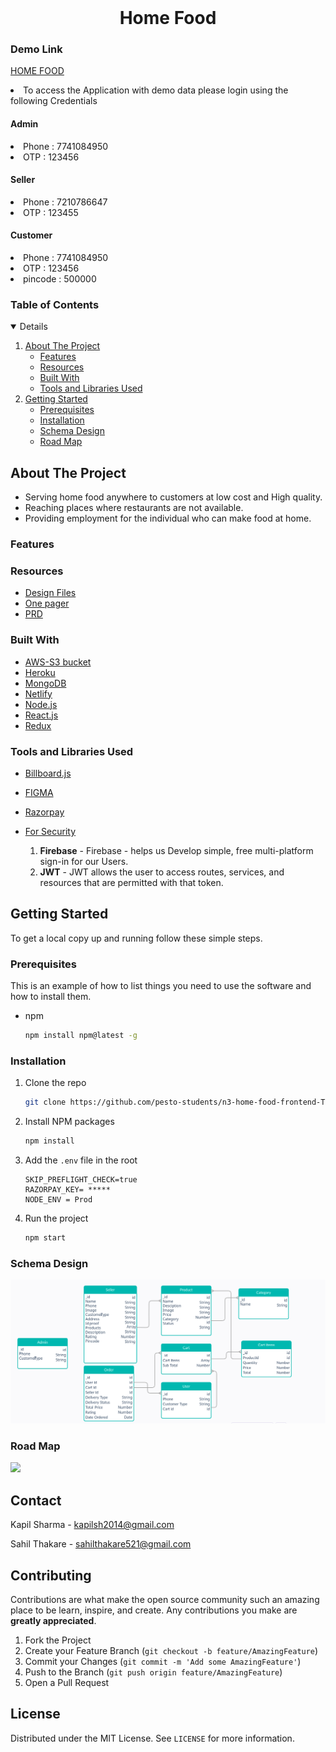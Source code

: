
<!-- PROJECT LOGO -->
<br />

  <h1 align="center">Home Food</h1>

### Demo Link

[HOME FOOD](https://friendly-albattani-a3dffd.netlify.app)
<li>To access the Application with demo data please login using the following Credentials</li>

#### Admin 
<li>Phone : 7741084950</li>
<li>OTP : 123456</li>

#### Seller 
<li>Phone : 7210786647 </li>
<li>OTP : 123455</li>

#### Customer 
<li>Phone : 7741084950</li>
<li>OTP : 123456</li>
<li>pincode : 500000</li>

<!-- TABLE OF CONTENTS -->

  <summary><h3 style="display: inline-block">Table of Contents</h3></summary>
<details open="open">
<ol>
    <li>
      <a href="#about-the-project">About The Project</a>
      <ul>
        <li><a href="#features">Features</a></li>
         <li><a href="#resources">Resources</a></li>
        <li><a href="#built-with">Built With</a></li>
        <li><a href="#tools-and-libraries-used">Tools and Libraries Used<a></li>
      </ul>
    </li>
    <li>
      <a href="#getting-started">Getting Started</a>
      <ul>
        <li><a href="#prerequisites">Prerequisites</a></li>
        <li><a href="#installation">Installation</a></li>
        <li><a href="#schema-design">Schema Design</a></li>
        <li><a href="#road-map">Road Map</a></li>
      </ul>
    </li>
   
  </ol>
</details>

<!-- ABOUT THE PROJECT -->

## About The Project

- Serving home food anywhere to customers at low cost and High quality.
- Reaching places where restaurants are not available.
- Providing employment for the individual who can make food at home.

### Features
  
### Resources

- [Design Files](https://drive.google.com/file/d/1ZsHUcppCgRSodUsBPYNnufJIXQVBMpSX/view?usp=sharing)
- [One pager](https://drive.google.com/file/d/1eKHTMmlTKy6Q_cXUgh01wLXiTrIquEv0/view?usp=sharing)
- [PRD](https://drive.google.com/file/d/1Vx6rk5sD8S4teRjC3GvpJQ161Ww8kAkv/view?usp=sharing)
  
### Built With

- [AWS-S3 bucket](https://aws.amazon.com/s3/)
- [Heroku](https://www.heroku.com)
- [MongoDB](https://www.mongodb.com/cloud/atlas)
- [Netlify](https://www.netlify.com)
- [Node.js](https://nodejs.org/en/)
- [React.js](https://reactjs.org/)
- [Redux](https://redux.js.org/)


### Tools and Libraries Used

- [Billboard.js](https://naver.github.io/billboard.js/)
- [FIGMA](https://www.figma.com)
- [Razorpay](https://razorpay.com/)
- [For Security]()
  
  1. <b>Firebase</b> - Firebase - helps us Develop simple, free multi-platform sign-in for our Users.
  2. <b>JWT</b> - JWT allows the user to access routes, services, and resources that are permitted with that token.

<!-- GETTING STARTED -->

## Getting Started

To get a local copy up and running follow these simple steps.

### Prerequisites

This is an example of how to list things you need to use the software and how to install them.

- npm
  ```sh
  npm install npm@latest -g
  ```

### Installation

1. Clone the repo
   ```sh
   git clone https://github.com/pesto-students/n3-home-food-frontend-Theta.git
   ```
2. Install NPM packages

   ```sh
   npm install
   ```

3. Add the `.env` file in the root
   ```
   SKIP_PREFLIGHT_CHECK=true
   RAZORPAY_KEY= *****
   NODE_ENV = Prod
   ```
4. Run the project
   ```sh
   npm start
   ```

<!-- USAGE EXAMPLES -->




  
### Schema Design

<img src="https://github.com/pesto-students/n3-home-food-frontend-Theta/blob/master/public/database%20architecture.png" >
  
### Road Map  
<img src="https://github.com/pesto-students/n3-home-food-frontend-Theta/blob/release/week4/public/roadmap.png" >


<!-- CONTACT -->

## Contact

Kapil Sharma - kapilsh2014@gmail.com

Sahil Thakare - sahilthakare521@gmail.com
  
  <!-- CONTRIBUTING -->
## Contributing

Contributions are what make the open source community such an amazing place to be learn, inspire, and create. Any contributions you make are **greatly appreciated**.

1. Fork the Project
2. Create your Feature Branch (`git checkout -b feature/AmazingFeature`)
3. Commit your Changes (`git commit -m 'Add some AmazingFeature'`)
4. Push to the Branch (`git push origin feature/AmazingFeature`)
5. Open a Pull Request

  
<!-- LICENSE -->
## License

Distributed under the MIT License. See `LICENSE` for more information.
  
